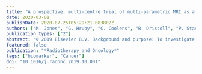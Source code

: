 ```yaml
---
title: "A prospective, multi-centre trial of multi-parametric MRI as a biomarker in anal carcinoma"
date: 2020-03-01
publishDate: 2020-07-25T05:29:21.083802Z
authors: ["M. Jones", "G. Hruby", "C. Coolens", "B. Driscoll", "P. Stanwell", "M. Kumar", "A. Capp", "S. Sridharan", "J. Arm", "S. Gallagher", "C. Holder", "C. Oldmeadow", "J. Martin"]
publication_types: ["2"]
abstract: "© 2019 Elsevier B.V. Background and purpose: To investigate the role of multi-parametric magnetic resonance imaging (MP-MRI) as a biomarker for squamous cell carcinoma of the anal canal (SCCAC). Materials and methods: From January 2013 to January 2017, 25 patients with non-metastatic SCCAC were enrolled in a multi-centre prospective clinical trial, of whom 20 completed protocol treatment. MP-MRIs, incorporating diffusion weighted magnetic resonance imaging (DW-MRI) and dynamic contrast enhanced magnetic resonance imaging (DCE-MRI) sequences, were performed before (baseline), during the second and fourth weeks of chemo-radiotherapy (CRT), and 8 weeks following treatment completion. Histogram analysis of multi-parametric maps generated maximum, mean, median, minimum, skewness, kurtosis, and standard deviation metrics. Exact logistic regression and ROC AUC analyses were performed for each metric at every timepoint. An elastic net LASSO logistic regression was also performed using all measures at each timepoint. Results: With a median follow up of 17.1 months, 3/20 patients had a local recurrence, and 5/20 had any recurrence. Several apparent diffusion coefficient (ADC) metrics extracted from DW-MRIs correlated with local recurrence and demonstrated excellent discrimination: baseline skewness (p = 0.04, ROC AUC 0.90) and standard deviation (SD) (p = 0.02, ROC AUC 0.90), week 2 skewness (p = 0.02, ROC AUC 0.91) and SD (p = 0.01, ROC AUC 0.94), week 4 kurtosis (p = 0.01, AUC 0.92) and SD (p = 0.01, ROC AUC 0.96). Changes in minimum ADC between baseline and week 2 (p = 0.02, ROC AUC 0.94) and baseline and week 4 (p = 0.02, ROC AUC 0.94) were prognostic for local recurrence. For prediction of any recurrence, ADC minimum (p = 0.02, ROC AUC 0.87) and SD (p = 0.01, ROC AUC 0.85) at baseline, and ADC maximum (p = 0.03, ROC AUC 0.77) and SD (p = 0.02, ROC AUC 0.81) at week 4 were significant. On LASSO logistic regression, ADC minimum and SD at baseline were retained for any recurrence. The only significant finding for DCE-MRI was a correlation of k-trans min at the second follow-up with local recurrence (p = 0.05, AUC 0.84). Conclusion: Several ADC parameters at various time points correlate with recurrence suggesting DW-MRI is a potential biomarker for SCCAC."
featured: false
publication: "*Radiotherapy and Oncology*"
tags: ["biomarker", "Cancer"]
doi: "10.1016/j.radonc.2019.10.001"
---
```


